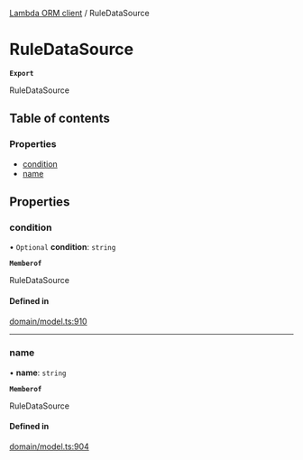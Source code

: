 [Lambda ORM client](../README.md) / RuleDataSource

# RuleDataSource

**`Export`**

RuleDataSource

## Table of contents

### Properties

- [condition](RuleDataSource.md#condition)
- [name](RuleDataSource.md#name)

## Properties

### condition

• `Optional` **condition**: `string`

**`Memberof`**

RuleDataSource

#### Defined in

[domain/model.ts:910](https://github.com/FlavioLionelRita/lambdaorm-client-node/blob/cf1dba5/src/lib/domain/model.ts#L910)

___

### name

• **name**: `string`

**`Memberof`**

RuleDataSource

#### Defined in

[domain/model.ts:904](https://github.com/FlavioLionelRita/lambdaorm-client-node/blob/cf1dba5/src/lib/domain/model.ts#L904)
